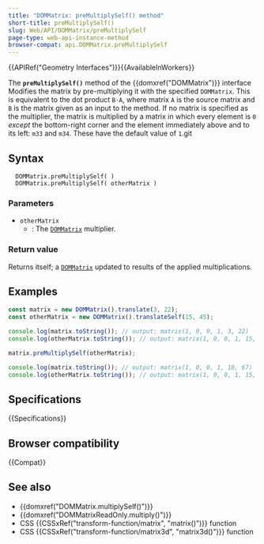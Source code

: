 ```yaml
---
title: "DOMMatrix: preMultiplySelf() method"
short-title: preMultiplySelf()
slug: Web/API/DOMMatrix/preMultiplySelf
page-type: web-api-instance-method
browser-compat: api.DOMMatrix.preMultiplySelf
---
```


{{APIRef("Geometry Interfaces")}}{{AvailableInWorkers}}

The **`preMultiplySelf()`** method of the {{domxref("DOMMatrix")}} interface Modifies the matrix by pre-multiplying it with the specified `DOMMatrix`. This is equivalent to the dot product `B⋅A`, where matrix `A` is the source matrix and `B` is the matrix given as an input to the method. If no matrix is specified as the multiplier, the matrix is multiplied by a matrix in which every element is `0` _except_ the bottom-right corner and the element immediately above and to its left: `m33` and `m34`. These have the default value of `1`.git

## Syntax

```js-nolint
  DOMMatrix.preMultiplySelf( )
  DOMMatrix.preMultiplySelf( otherMatrix )
```

### Parameters

- `otherMatrix`
  - : The [`DOMMatrix`](/en-US/docs/Web/API/DOMMatrix) multiplier.

### Return value

Returns itself; a [`DOMMatrix`](/en-US/docs/Web/API/DOMMatrix) updated to results of the applied multiplications.

## Examples

```js
const matrix = new DOMMatrix().translate(3, 22);
const otherMatrix = new DOMMatrix().translateSelf(15, 45);

console.log(matrix.toString()); // output: matrix(1, 0, 0, 1, 3, 22)
console.log(otherMatrix.toString()); // output: matrix(1, 0, 0, 1, 15, 45)

matrix.preMultiplySelf(otherMatrix);

console.log(matrix.toString()); // output: matrix(1, 0, 0, 1, 18, 67)
console.log(otherMatrix.toString()); // output: matrix(1, 0, 0, 1, 15, 45)
```

## Specifications

{{Specifications}}

## Browser compatibility

{{Compat}}

## See also

- {{domxref("DOMMatrix.multiplySelf()")}}
- {{domxref("DOMMatrixReadOnly.multiply()")}}
- CSS {{CSSxRef("transform-function/matrix", "matrix()")}} function
- CSS {{CSSxRef("transform-function/matrix3d", "matrix3d()")}} function
